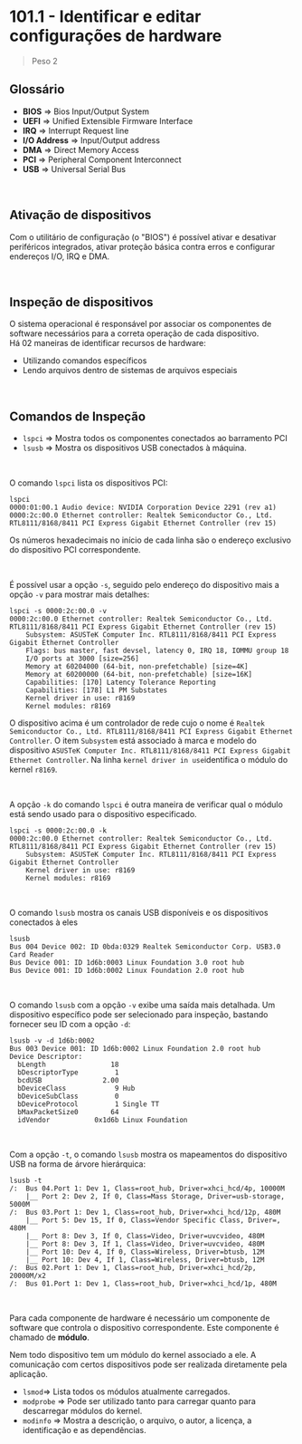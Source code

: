 # 101.1 - Identificar e editar configurações de hardware

> Peso 2

## Glossário 
- **BIOS** => Bios Input/Output System
- **UEFI** => Unified Extensible Firmware Interface
- **IRQ** => Interrupt Request line
- **I/O Address** => Input/Output address
- **DMA** => Direct Memory Access
- **PCI** => Peripheral Component Interconnect   
- **USB** => Universal Serial Bus

</br>

## Ativação de dispositivos

Com o utilitário de configuração (o "BIOS") é possível ativar e desativar periféricos integrados, ativar proteção básica contra erros e configurar endereços I/O, IRQ e DMA.

</br>

## Inspeção de dispositivos

O sistema operacional é responsável por associar os componentes de software necessários para a correta operação de cada dispositivo.   
Há 02 maneiras de identificar recursos de hardware:
- Utilizando comandos específicos
- Lendo arquivos dentro de sistemas de arquivos especiais

</br>

## Comandos de Inspeção

- `lspci` => Mostra todos os componentes conectados ao barramento PCI
- `lsusb` => Mostra os dispositivos USB conectados à máquina.

</br>

O comando `lspci` lista os dispositivos PCI:
```shell
lspci                                                    
0000:01:00.1 Audio device: NVIDIA Corporation Device 2291 (rev a1)
0000:2c:00.0 Ethernet controller: Realtek Semiconductor Co., Ltd. RTL8111/8168/8411 PCI Express Gigabit Ethernet Controller (rev 15)
```
Os números hexadecimais no início de cada linha são o endereço exclusivo do dispositivo PCI correspondente. 

</br>

É possível usar a opção `-s`, seguido pelo endereço do dispositivo mais a opção `-v` para mostrar mais detalhes:
```shell
lspci -s 0000:2c:00.0 -v
0000:2c:00.0 Ethernet controller: Realtek Semiconductor Co., Ltd. RTL8111/8168/8411 PCI Express Gigabit Ethernet Controller (rev 15)
	Subsystem: ASUSTeK Computer Inc. RTL8111/8168/8411 PCI Express Gigabit Ethernet Controller
	Flags: bus master, fast devsel, latency 0, IRQ 18, IOMMU group 18
	I/O ports at 3000 [size=256]
	Memory at 60204000 (64-bit, non-prefetchable) [size=4K]
	Memory at 60200000 (64-bit, non-prefetchable) [size=16K]
	Capabilities: [170] Latency Tolerance Reporting
	Capabilities: [178] L1 PM Substates
	Kernel driver in use: r8169
	Kernel modules: r8169
```
O dispositivo acima é um controlador de rede cujo o nome é `Realtek Semiconductor Co., Ltd. RTL8111/8168/8411 PCI Express Gigabit Ethernet Controller`. O item `Subsystem` está associado à marca e modelo do dispositivo `ASUSTeK Computer Inc. RTL8111/8168/8411 PCI Express Gigabit Ethernet Controller`. Na linha `kernel driver in use`identifica o módulo do kernel `r8169`. 

</br>

A opção `-k` do comando `lspci` é outra maneira de verificar qual o módulo está sendo usado para o dispositivo especificado.
```shell
lspci -s 0000:2c:00.0 -k
0000:2c:00.0 Ethernet controller: Realtek Semiconductor Co., Ltd. RTL8111/8168/8411 PCI Express Gigabit Ethernet Controller (rev 15)
	Subsystem: ASUSTeK Computer Inc. RTL8111/8168/8411 PCI Express Gigabit Ethernet Controller
	Kernel driver in use: r8169
	Kernel modules: r8169
```

</br>

O comando `lsusb` mostra os canais USB disponíveis e os dispositivos conectados à eles
```shell
lsusb
Bus 004 Device 002: ID 0bda:0329 Realtek Semiconductor Corp. USB3.0 Card Reader
Bus Device 001: ID 1d6b:0003 Linux Foundation 3.0 root hub
Bus Device 001: ID 1d6b:0002 Linux Foundation 2.0 root hub
```
</br>

O comando `lsusb` com a opção `-v` exibe uma saída mais detalhada. Um dispositivo específico pode ser selecionado para inspeção, bastando fornecer seu ID com a opção `-d`:
```shell
lsusb -v -d 1d6b:0002
Bus 003 Device 001: ID 1d6b:0002 Linux Foundation 2.0 root hub
Device Descriptor:
  bLength                18
  bDescriptorType         1
  bcdUSB               2.00
  bDeviceClass            9 Hub
  bDeviceSubClass         0 
  bDeviceProtocol         1 Single TT
  bMaxPacketSize0        64
  idVendor           0x1d6b Linux Foundation
```

</br>

Com a opção `-t`, o comando `lsusb` mostra os mapeamentos do dispositivo USB na forma de árvore hierárquica: 
```shell
lsusb -t
/:  Bus 04.Port 1: Dev 1, Class=root_hub, Driver=xhci_hcd/4p, 10000M
    |__ Port 2: Dev 2, If 0, Class=Mass Storage, Driver=usb-storage, 5000M
/:  Bus 03.Port 1: Dev 1, Class=root_hub, Driver=xhci_hcd/12p, 480M
    |__ Port 5: Dev 15, If 0, Class=Vendor Specific Class, Driver=, 480M
    |__ Port 8: Dev 3, If 0, Class=Video, Driver=uvcvideo, 480M
    |__ Port 8: Dev 3, If 1, Class=Video, Driver=uvcvideo, 480M
    |__ Port 10: Dev 4, If 0, Class=Wireless, Driver=btusb, 12M
    |__ Port 10: Dev 4, If 1, Class=Wireless, Driver=btusb, 12M
/:  Bus 02.Port 1: Dev 1, Class=root_hub, Driver=xhci_hcd/2p, 20000M/x2
/:  Bus 01.Port 1: Dev 1, Class=root_hub, Driver=xhci_hcd/1p, 480M
```






</br>

Para cada componente de hardware é necessário um componente de software que controla o dispositivo correspondente. Este componente é chamado de **módulo**.

Nem todo dispositivo tem um módulo do kernel associado a ele. A comunicação com certos dispositivos pode ser realizada diretamente pela aplicação.

- `lsmod`=> Lista todos os módulos atualmente carregados.
- `modprobe` => Pode ser utilizado tanto para carregar quanto para descarregar módulos do kernel. 
- `modinfo` => Mostra a descrição, o arquivo, o autor, a licença, a identificação e as dependências.